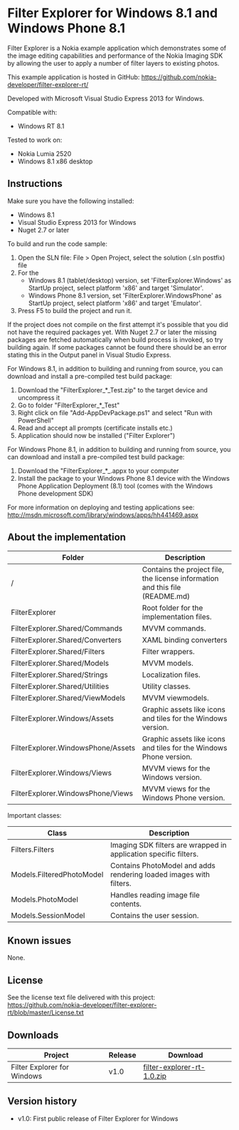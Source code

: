 Filter Explorer for Windows 8.1 and Windows Phone 8.1
=====================================================

Filter Explorer is a Nokia example application which demonstrates some of the image editing
capabilities and performance of the Nokia Imaging SDK by allowing the user to apply
a number of filter layers to existing photos.

This example application is hosted in GitHub:
https://github.com/nokia-developer/filter-explorer-rt/

Developed with Microsoft Visual Studio Express 2013 for Windows.

Compatible with:

 * Windows RT 8.1

Tested to work on:

 * Nokia Lumia 2520
 * Windows 8.1 x86 desktop


Instructions
------------

Make sure you have the following installed:

 * Windows 8.1
 * Visual Studio Express 2013 for Windows
 * Nuget 2.7 or later

To build and run the code sample:

 1. Open the SLN file:
    File > Open Project, select the solution (.sln postfix) file
 2. For the
    * Windows 8.1 (tablet/desktop) version, set 'FilterExplorer.Windows'
      as StartUp project, select platform 'x86' and target 'Simulator'.
    * Windows Phone 8.1 version, set 'FilterExplorer.WindowsPhone'
      as StartUp project, select platform 'x86' and target 'Emulator'.
 3. Press F5 to build the project and run it.

If the project does not compile on the first attempt it's possible that you
did not have the required packages yet. With Nuget 2.7 or later the missing
packages are fetched automatically when build process is invoked, so try
building again. If some packages cannot be found there should be an
error stating this in the Output panel in Visual Studio Express.

For Windows 8.1, in addition to building and running from source, you can
download and install a pre-compiled test build package:

 1. Download the "FilterExplorer_*_Test.zip" to the target device and uncompress it
 2. Go to folder "FilterExplorer_*_Test"
 3. Right click on file "Add-AppDevPackage.ps1" and select "Run with PowerShell"
 4. Read and accept all prompts (certificate installs etc.)
 5. Application should now be installed ("Filter Explorer")

For Windows Phone 8.1, in addition to building and running from source, you can
download and install a pre-compiled test build package:

 1. Download the "FilterExplorer_*_.appx to your computer
 2. Install the package to your Windows Phone 8.1 device with the Windows Phone
    Application Deployment (8.1) tool (comes with the Windows Phone development SDK)

For more information on deploying and testing applications see:
http://msdn.microsoft.com/library/windows/apps/hh441469.aspx


About the implementation
------------------------

| Folder | Description |
| ------ | ----------- |
| / | Contains the project file, the license information and this file (README.md) |
| FilterExplorer | Root folder for the implementation files.  |
| FilterExplorer.Shared/Commands | MVVM commands. |
| FilterExplorer.Shared/Converters | XAML binding converters |
| FilterExplorer.Shared/Filters | Filter wrappers. |
| FilterExplorer.Shared/Models | MVVM models. |
| FilterExplorer.Shared/Strings | Localization files. |
| FilterExplorer.Shared/Utilities | Utility classes. |
| FilterExplorer.Shared/ViewModels | MVVM viewmodels. |
| FilterExplorer.Windows/Assets | Graphic assets like icons and tiles for the Windows version. |
| FilterExplorer.WindowsPhone/Assets | Graphic assets like icons and tiles for the Windows Phone version. |
| FilterExplorer.Windows/Views | MVVM views for the Windows version. |
| FilterExplorer.WindowsPhone/Views | MVVM views for the Windows Phone version. |

Important classes:

| Class | Description |
| ----- | ----------- |
| Filters.Filters | Imaging SDK filters are wrapped in application specific filters. |
| Models.FilteredPhotoModel | Contains PhotoModel and adds rendering loaded images with filters. |
| Models.PhotoModel | Handles reading image file contents. |
| Models.SessionModel | Contains the user session. |


Known issues
------------

None.


License
-------

See the license text file delivered with this project:
https://github.com/nokia-developer/filter-explorer-rt/blob/master/License.txt


Downloads
---------

| Project | Release | Download |
| ------- | --------| -------- |
| Filter Explorer for Windows | v1.0 | [filter-explorer-rt-1.0.zip](https://github.com/nokia-developer/filter-explorer-rt/archive/v1.0.zip) |


Version history
---------------

 * v1.0: First public release of Filter Explorer for Windows
